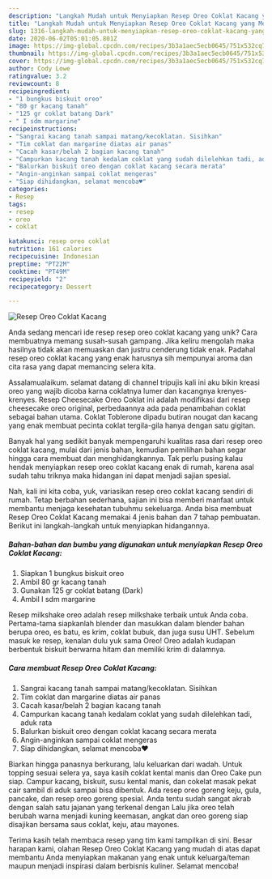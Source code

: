 ```yaml
---
description: "Langkah Mudah untuk Menyiapkan Resep Oreo Coklat Kacang yang Menggugah Selera"
title: "Langkah Mudah untuk Menyiapkan Resep Oreo Coklat Kacang yang Menggugah Selera"
slug: 1316-langkah-mudah-untuk-menyiapkan-resep-oreo-coklat-kacang-yang-menggugah-selera
date: 2020-06-02T05:01:05.801Z
image: https://img-global.cpcdn.com/recipes/3b3a1aec5ecb0645/751x532cq70/resep-oreo-coklat-kacang-foto-resep-utama.jpg
thumbnail: https://img-global.cpcdn.com/recipes/3b3a1aec5ecb0645/751x532cq70/resep-oreo-coklat-kacang-foto-resep-utama.jpg
cover: https://img-global.cpcdn.com/recipes/3b3a1aec5ecb0645/751x532cq70/resep-oreo-coklat-kacang-foto-resep-utama.jpg
author: Cody Lowe
ratingvalue: 3.2
reviewcount: 8
recipeingredient:
- "1 bungkus biskuit oreo"
- "80 gr kacang tanah"
- "125 gr coklat batang Dark"
- " I sdm margarine"
recipeinstructions:
- "Sangrai kacang tanah sampai matang/kecoklatan. Sisihkan"
- "Tim coklat dan margarine diatas air panas"
- "Cacah kasar/belah 2 bagian kacang tanah"
- "Campurkan kacang tanah kedalam coklat yang sudah dilelehkan tadi, aduk rata"
- "Balurkan biskuit oreo dengan coklat kacang secara merata"
- "Angin-anginkan sampai coklat mengeras"
- "Siap dihidangkan, selamat mencoba♥️"
categories:
- Resep
tags:
- resep
- oreo
- coklat

katakunci: resep oreo coklat 
nutrition: 161 calories
recipecuisine: Indonesian
preptime: "PT22M"
cooktime: "PT49M"
recipeyield: "2"
recipecategory: Dessert

---
```



![Resep Oreo Coklat Kacang](https://img-global.cpcdn.com/recipes/3b3a1aec5ecb0645/751x532cq70/resep-oreo-coklat-kacang-foto-resep-utama.jpg)

Anda sedang mencari ide resep resep oreo coklat kacang yang unik? Cara membuatnya memang susah-susah gampang. Jika keliru mengolah maka hasilnya tidak akan memuaskan dan justru cenderung tidak enak. Padahal resep oreo coklat kacang yang enak harusnya sih mempunyai aroma dan cita rasa yang dapat memancing selera kita.

Assalamualaikum. selamat datang di channel tripujis kali ini aku bikin kreasi oreo yang wajib dicoba karna coklatnya lumer dan kacangnya krenyes-krenyes. Resep Cheesecake Oreo Coklat ini adalah modifikasi dari resep cheesecake oreo original, perbedaannya ada pada penambahan coklat sebagai bahan utama. Coklat Toblerone dipadu butiran nougat dan kacang yang enak membuat pecinta coklat tergila-gila hanya dengan satu gigitan.

Banyak hal yang sedikit banyak mempengaruhi kualitas rasa dari resep oreo coklat kacang, mulai dari jenis bahan, kemudian pemilihan bahan segar hingga cara membuat dan menghidangkannya. Tak perlu pusing kalau hendak menyiapkan resep oreo coklat kacang enak di rumah, karena asal sudah tahu triknya maka hidangan ini dapat menjadi sajian spesial.


Nah, kali ini kita coba, yuk, variasikan resep oreo coklat kacang sendiri di rumah. Tetap berbahan sederhana, sajian ini bisa memberi manfaat untuk membantu menjaga kesehatan tubuhmu sekeluarga. Anda bisa membuat Resep Oreo Coklat Kacang memakai 4 jenis bahan dan 7 tahap pembuatan. Berikut ini langkah-langkah untuk menyiapkan hidangannya.

<!--inarticleads1-->

##### Bahan-bahan dan bumbu yang digunakan untuk menyiapkan Resep Oreo Coklat Kacang:

1. Siapkan 1 bungkus biskuit oreo
1. Ambil 80 gr kacang tanah
1. Gunakan 125 gr coklat batang (Dark)
1. Ambil  I sdm margarine


Resep milkshake oreo adalah resep milkshake terbaik untuk Anda coba. Pertama-tama siapkanlah blender dan masukkan dalam blender bahan berupa oreo, es batu, es krim, coklat bubuk, dan juga susu UHT. Sebelum masuk ke resep, kenalan dulu yuk sama Oreo! Oreo adalah kudapan berbentuk biskuit berwarna hitam dan memiliki krim di dalamnya. 

<!--inarticleads2-->

##### Cara membuat Resep Oreo Coklat Kacang:

1. Sangrai kacang tanah sampai matang/kecoklatan. Sisihkan
1. Tim coklat dan margarine diatas air panas
1. Cacah kasar/belah 2 bagian kacang tanah
1. Campurkan kacang tanah kedalam coklat yang sudah dilelehkan tadi, aduk rata
1. Balurkan biskuit oreo dengan coklat kacang secara merata
1. Angin-anginkan sampai coklat mengeras
1. Siap dihidangkan, selamat mencoba♥️


Biarkan hingga panasnya berkurang, lalu keluarkan dari wadah. Untuk topping sesuai selera ya, saya kasih coklat kental manis dan Oreo Cake pun siap. Campur kacang, biskuit, susu kental manis, dan cokelat masak pekat cair sambil di aduk sampai bisa dibentuk. Ada resep oreo goreng keju, gula, pancake, dan resep oreo goreng spesial. Anda tentu sudah sangat akrab dengan salah satu jajanan yang terkenal dengan Lalu jika oreo telah berubah warna menjadi kuning keemasan, angkat dan oreo goreng siap disajikan bersama saus coklat, keju, atau mayones. 

Terima kasih telah membaca resep yang tim kami tampilkan di sini. Besar harapan kami, olahan Resep Oreo Coklat Kacang yang mudah di atas dapat membantu Anda menyiapkan makanan yang enak untuk keluarga/teman maupun menjadi inspirasi dalam berbisnis kuliner. Selamat mencoba!
